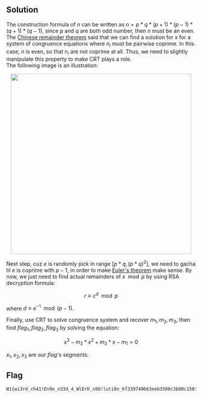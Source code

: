 ## Solution
The construction formula of $n$ can be written as $n = p * q * (p + 1) * (p - 1) * (q + 1) * (q - 1)$, since $p$ and $q$ are both odd number, then $n$ must be an even. The [Chinese remainder theorem](https://en.wikipedia.org/wiki/Chinese_remainder_theorem) said that we can find a solution for $x$ for a system of congruence equations where $n_i$ must be pairwise coprime. In this case, $n$ is even, so that $n_i$ are not coprime at all. Thus, we need to slightly manipulate this property to make CRT plays a role.  
The following image is an illustration:

<div align="center">
<img src="https://i.ibb.co/xSy9kgLV/034dde5295a41dfa44b5.jpg" width="480">
</div>

Next step, cuz $e$ is randomly pick in range $[p*q, (p*q)^2]$, we need to gacha til $e$ is coprime with $p - 1$, in order to make [Euler's theorem](https://en.wikipedia.org/wiki/Euler%27s_theorem) make sense. By now, we just need to find actual remainders of $x \mod{p}$ by using RSA decryption formula:

$$
r \equiv c^d \mod{p}
$$

where $d \equiv e^{-1} \mod(p-1)$.

Finally, use CRT to solve congruence system and recover $m_1, m_2, m_3$, then find $flag_1, flag_2, flag_3$ by solving the equation:

$$
x^3 - m_2*x^2 + m_3*x - m_1 = 0
$$

$x_1, x_2, x_3$ are our $flag$'s segments.

## Flag
```
W1{wi3rd_ch41!En9e_n33d_4_WlErD_s0O!luti0n_6f339749663eeb3508c3b00c15872e41}
```